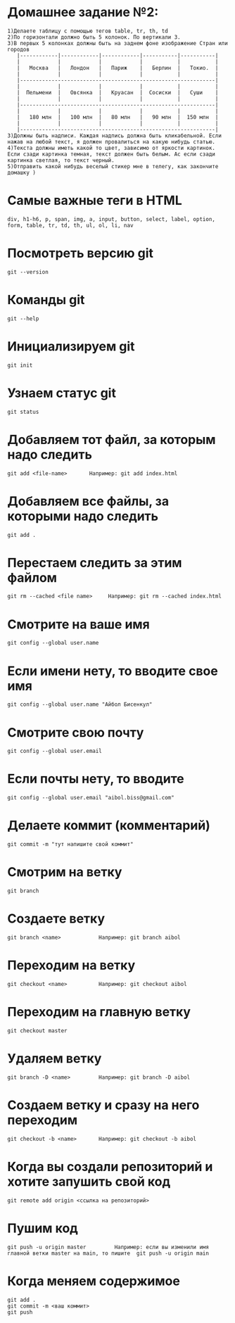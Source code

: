 # Домашнее задание №2:
``````````````````````````````````````````````````````````````````````````````````````````````````````````````````````````````````````````````````````````````````````````
1)Делаете таблицу с помощью тегов table, tr, th, td
2)По горизонтали должно быть 5 колонок. По вертикали 3.
3)В первых 5 колонках должны быть на заднем фоне изображение Стран или городов
   |------------|------------|------------|-----------|-----------|
   |            |            |            |           |           |
   |   Москва   |   Лондон   |   Париж    |   Берлин  |   Токио.  |
   |            |            |            |           |           |
   |--------------------------------------------------------------|
   |            |            |            |           |           |
   |  Пельмени  |   Овсянка  |   Круасан  |  Сосиски  |   Суши    |
   |            |            |            |           |           |
   |--------------------------------------------------------------|
   |            |            |            |           |           |
   |   180 млн  |   100 млн  |   80 млн   |   90 млн  |  150 млн  |
   |            |            |            |           |           |
   |--------------------------------------------------------------|
3)Должны быть надписи. Каждая надпись должна быть кликабельной. Если нажав на любой текст, я должен провалиться на какую нибудь статью.
4)Текста должны иметь какой то цвет, зависимо от яркости картинок. Если сзади картинка темная, текст должен быть белым. Ас если сзади картинка светлая, то текст черный.
5)Отправить какой нибудь веселый стикер мне в телегу, как закончите домашку )
``````````````````````````````````````````````````````````````````````````````````````````````````````````````````````````````````````````````````````````````````````````

# Самые важные теги в HTML
```````````````````````
div, h1-h6, p, span, img, a, input, button, select, label, option, form, table, tr, td, th, ul, ol, li, nav 
```````````````````````

# Посмотреть версию git
```````````````````````
git --version
```````````````````````

# Команды git
```````````````````````
git --help
```````````````````````

# Инициализируем git
```````````````````````
git init
```````````````````````

#  Узнаем статус git
```````````````````````
git status
```````````````````````

# Добавляем тот файл, за которым надо следить
``````````````````````````````````````````````````````
git add <file-name>       Например: git add index.html
``````````````````````````````````````````````````````

# Добавляем все файлы, за которыми надо следить
``````````````````````````````````````````````````````
git add .
``````````````````````````````````````````````````````

# Перестаем следить за этим файлом
````````````````````````````````````````````````````````````````````
git rm --cached <file name>     Например: git rm --cached index.html
````````````````````````````````````````````````````````````````````

# Смотрите на ваше имя
````````````````````````````````````````````````````````````````````
git config --global user.name
````````````````````````````````````````````````````````````````````

# Если имени нету, то вводите свое имя
````````````````````````````````````````````````````````````````````
git config --global user.name "Айбол Бисенкул"
````````````````````````````````````````````````````````````````````

# Смотрите свою почту
````````````````````````````````````````````````````````````````````
git config --global user.email
````````````````````````````````````````````````````````````````````

# Если почты нету, то вводите
````````````````````````````````````````````````````````````````````
git config --global user.email "aibol.biss@gmail.com"
````````````````````````````````````````````````````````````````````

# Делаете коммит (комментарий)
````````````````````````````````````````
git commit -m "тут напишите свой коммит"    
````````````````````````````````````````




# Смотрим на ветку
````````````````````````````````````````````````````````````````````
git branch
````````````````````````````````````````````````````````````````````

# Создаете ветку
````````````````````````````````````````````````````````````````````
git branch <name>            Например: git branch aibol
````````````````````````````````````````````````````````````````````

# Переходим на ветку
````````````````````````````````````````````````````````````````````
git checkout <name>          Например: git checkout aibol
````````````````````````````````````````````````````````````````````

# Переходим на главную ветку
````````````````````````````````````````````````````````````````````
git checkout master        
````````````````````````````````````````````````````````````````````

# Удаляем ветку
````````````````````````````````````````````````````````````````````
git branch -D <name>         Например: git branch -D aibol 
````````````````````````````````````````````````````````````````````

# Создаем ветку и сразу на него переходим
````````````````````````````````````````````````````````````````````
git checkout -b <name>       Например: git checkout -b aibol
````````````````````````````````````````````````````````````````````



# Когда вы создали репозиторий и хотите запушить свой код
````````````````````````````````````````````````````````````````````
git remote add origin <ссылка на репозиторий>
````````````````````````````````````````````````````````````````````

# Пушим код
`````````````````````````````````````````````````````````````````````````````````````````````````````````````````````````````````
git push -u origin master         Например: если вы изменили имя главной ветки master нa main, то пишите  git push -u origin main 
`````````````````````````````````````````````````````````````````````````````````````````````````````````````````````````````````


# Когда меняем содержимое
````````````````````````````````````````````````````````````````````
git add .
git commit -m <ваш коммит>
git push
````````````````````````````````````````````````````````````````````

